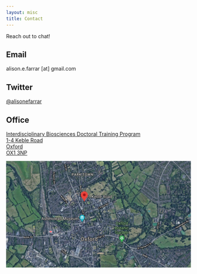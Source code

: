 ```yaml
---
layout: misc
title: Contact
---
```

Reach out to chat!
## Email
alison.e.farrar [at] gmail.com
## Twitter
[@alisonefarrar](https://twitter.com/alisonefarrar)
## Office
[Interdisciplinary Biosciences Doctoral Training Program\
1-4 Keble Road\
Oxford\
OX1 3NP](https://goo.gl/maps/5QrjekAdRL877imW8)

![Map to the Doctoral Training Centre](/assets/img/map.png)
